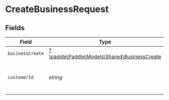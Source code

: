 # CreateBusinessRequest


## Fields

| Field                                                                                 | Type                                                                                  | Required                                                                              | Description                                                                           | Example                                                                               |
| ------------------------------------------------------------------------------------- | ------------------------------------------------------------------------------------- | ------------------------------------------------------------------------------------- | ------------------------------------------------------------------------------------- | ------------------------------------------------------------------------------------- |
| `businessCreate`                                                                      | [?\paddle\Paddle\Models\Shared\BusinessCreate](../../Models/Shared/BusinessCreate.md) | :heavy_minus_sign:                                                                    | N/A                                                                                   |                                                                                       |
| `customerId`                                                                          | *string*                                                                              | :heavy_check_mark:                                                                    | Paddle ID of the customer entity to work with.                                        | ctm_01gw1xk43eqy2rrf0cs93zvm6t                                                        |